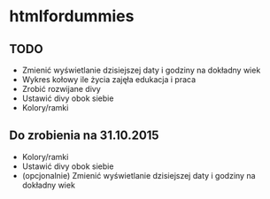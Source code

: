 # htmlfordummies

## TODO
* Zmienić wyświetlanie dzisiejszej daty i godziny na dokładny wiek
* Wykres kołowy ile życia zajęła edukacja i praca
* Zrobić rozwijane divy
* Ustawić divy obok siebie
* Kolory/ramki

## Do zrobienia na 31.10.2015
* Kolory/ramki
* Ustawić divy obok siebie
* (opcjonalnie) Zmienić wyświetlanie dzisiejszej daty i godziny na dokładny wiek